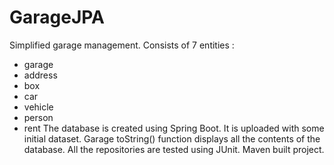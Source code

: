 # GarageJPA
Simplified garage management.
Consists of 7 entities : 
- garage
- address
- box
- car
- vehicle
- person
- rent
The database is created using Spring Boot.
It is uploaded with some initial dataset.
Garage toString() function displays all the contents of the database.
All the repositories are tested using JUnit.
Maven built project.

